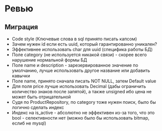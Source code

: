 # Ревью

## Миграция

- Code style (Ключевые слова в sql принято писать капсом)
- Зачем нужен id если есть uuid, который гарантированно уникален?
- Эффективнее использовать char для uuid (специфика работы БД)
- Поле category (не используется никакой связи) - скорее всего нарушение нормальной формы БД
- Поле name и description - зарезервированное значение по умолчанию, лучше использовать другое название или добавить кавычки
- Поле name, принято сначала писать NOT NULL, затем Default value
- Для поля price лучше использовать Decimal (дабы ограничить количество знаков после запятой), а также unsigned ибо цена не может быть отрицательной
- Судя по ProductRepository, по category тоже нужен поиск, было бы логично сделать индекс
- Индекс на is_active - абсолютно не эффективен из-за того, что это bool - селективности нет (можно было бы использовать bitmap, еслиб не mysql)
